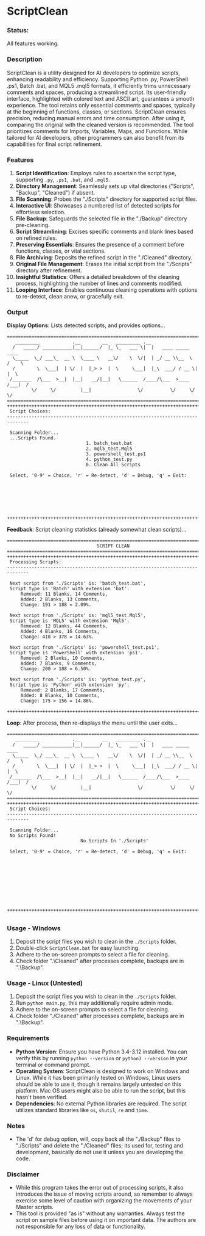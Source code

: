 # ScriptClean

### Status: 
All features working.

### Description
ScriptClean is a utility designed for AI developers to optimize scripts, enhancing readability and efficiency. Supporting Python .py, PowerShell .ps1, Batch .bat, and MQL5 .mql5 formats, it efficiently trims unnecessary comments and spaces, producing a streamlined script. Its user-friendly interface, highlighted with colored text and ASCII art, guarantees a smooth experience. The tool retains only essential comments and spaces, typically at the beginning of functions, classes, or sections. ScriptClean ensures precision, reducing manual errors and time consumption. After using it, comparing the original with the cleaned version is recommended. The tool prioritizes comments for Imports, Variables, Maps, and Functions. While tailored for AI developers, other programmers can also benefit from its capabilities for final script refinement.

### Features
1. **Script Identification**: Employs rules to ascertain the script type, supporting `.py`, `.ps1`, `.bat`, and `.mql5`.
2. **Directory Management**: Seamlessly sets up vital directories ("Scripts", "Backup", "Cleaned") if absent.
3. **File Scanning**: Probes the "./Scripts" directory for supported script files.
4. **Interactive UI**: Showcases a numbered list of detected scripts for effortless selection.
5. **File Backup**: Safeguards the selected file in the "./Backup" directory pre-cleaning.
6. **Script Streamlining**: Excises specific comments and blank lines based on refined rules.
7. **Preserving Essentials**: Ensures the presence of a comment before functions, classes, or vital sections.
8. **File Archiving**: Deposits the refined script in the "./Cleaned" directory.
9. **Original File Management**: Erases the initial script from the "./Scripts" directory after refinement.
10. **Insightful Statistics**: Offers a detailed breakdown of the cleaning process, highlighting the number of lines and comments modified.
11. **Looping Interface**: Enables continuous cleaning operations with options to re-detect, clean anew, or gracefully exit.

### Output
**Display Options**: Lists detected scripts, and provides options...
```
==============================================================================
   _________            .__        __   _________ .__
  /   _____/ ___________|__|______/  |_ \_   ___ \|  |   ____ _____    ____
  \_____  \_/ ___\_  __ \  \____ \   __\/    \  \/|  | _/ __ \\__  \  /    \
  /        \  \___|  | \/  |  |_> >  |  \     \___|  |_\  ___/ / __ \|   |  \
 /_______  /\___  >__|  |__|   __/|__|   \______  /____/\___  >____  /___|  /
         \/     \/         |__|                 \/          \/     \/     \/
==============================================================================
++++++++++++++++++++++++++++++++++++++++++++++++++++++++++++++++++++++++++++++
 Script Choices:
------------------------------------------------------------------------------

 Scanning Folder...
 ...Scripts Found.
                             1. batch_test.bat
                             2. mql5_test.Mql5
                             3. powershell_test.ps1
                             4. python_test.py
                             0. Clean All Scripts

 Select, '0-9' = Choice, 'r' = Re-detect, 'd' = Debug, 'q' = Exit:







++++++++++++++++++++++++++++++++++++++++++++++++++++++++++++++++++++++++++++++
```
**Feedback**: Script cleaning statistics (already somewhat clean scripts)...
```
==============================================================================
                                 SCRIPT CLEAN
==============================================================================
++++++++++++++++++++++++++++++++++++++++++++++++++++++++++++++++++++++++++++++
 Processing Scripts:
------------------------------------------------------------------------------

 Next script from './Scripts' is: 'batch_test.bat',
 Script type is 'Batch' with extension 'bat'.
     Removed: 11 Blanks, 14 Comments,
     Added: 2 Blanks, 13 Comments,
     Change: 191 > 188 = 2.09%.

 Next script from './Scripts' is: 'mql5_test.Mql5',
 Script type is 'MQL5' with extension 'Mql5'.
     Removed: 12 Blanks, 44 Comments,
     Added: 4 Blanks, 16 Comments,
     Change: 410 > 378 = 14.63%.

 Next script from './Scripts' is: 'powershell_test.ps1',
 Script type is 'PowerShell' with extension 'ps1'.
     Removed: 2 Blanks, 10 Comments,
     Added: 7 Blanks, 9 Comments,
     Change: 200 > 188 = 6.50%.

 Next script from './Scripts' is: 'python_test.py',
 Script type is 'Python' with extension 'py'.
     Removed: 2 Blanks, 17 Comments,
     Added: 8 Blanks, 10 Comments,
     Change: 175 > 156 = 14.86%.

++++++++++++++++++++++++++++++++++++++++++++++++++++++++++++++++++++++++++++++
```
**Loop**: After process, then re-displays the menu until the user exits...
```
==============================================================================
   _________            .__        __   _________ .__
  /   _____/ ___________|__|______/  |_ \_   ___ \|  |   ____ _____    ____
  \_____  \_/ ___\_  __ \  \____ \   __\/    \  \/|  | _/ __ \\__  \  /    \
  /        \  \___|  | \/  |  |_> >  |  \     \___|  |_\  ___/ / __ \|   |  \
 /_______  /\___  >__|  |__|   __/|__|   \______  /____/\___  >____  /___|  /
         \/     \/         |__|                 \/          \/     \/     \/
==============================================================================
++++++++++++++++++++++++++++++++++++++++++++++++++++++++++++++++++++++++++++++
 Script Choices:
------------------------------------------------------------------------------

 Scanning Folder...
 No Scripts Found!
                           No Scripts In './Scripts'

 Select, '0-9' = Choice, 'r' = Re-detect, 'd' = Debug, 'q' = Exit:










++++++++++++++++++++++++++++++++++++++++++++++++++++++++++++++++++++++++++++++
```
##

### Usage - Windows
1. Deposit the script files you wish to clean in the `./Scripts` folder.
2. Double-click `ScriptClean.bat` for easy launching.
3. Adhere to the on-screen prompts to select a file for cleaning.
4. Check folder ".\Cleaned" after processes complete, backups are in ".\Backup".

### Usage - Linux (Untested)
1. Deposit the script files you wish to clean in the `./Scripts` folder.
2. Run `python main.py`, this may additionally require admin mode.
3. Adhere to the on-screen prompts to select a file for cleaning.
4. Check folder "./Cleaned" after processes complete, backups are in ".\Backup".

### Requirements
- **Python Version**: Ensure you have Python 3.4-3.12 installed. You can verify this by running `python --version` or `python3 --version` in your terminal or command prompt.
- **Operating System**: ScriptClean is designed to work on Windows and Linux. While it has been primarily tested on Windows, Linux users should be able to use it, though it remains largely untested on this platform. Mac OS users might also be able to run the script, but this hasn't been verified.
- **Dependencies**: No external Python libraries are required. The script utilizes standard libraries like `os`, `shutil`, `re` and `time`.

### Notes
- The 'd' for debug option, will, copy back all the "./Backup" files to "./Scripts" and delete the "./Cleaned" files; its used for, testing and development, basically do not use it unless you are developing the code.

### Disclaimer
* While this program takes the error out of processing scripts, it also introduces the issue of moving scripts around, so remember to always exercise some level of caution with organizing the movements of your Master scripts.
* This tool is provided "as is" without any warranties. Always test the script on sample files before using it on important data. The authors are not responsible for any loss of data or functionality.
